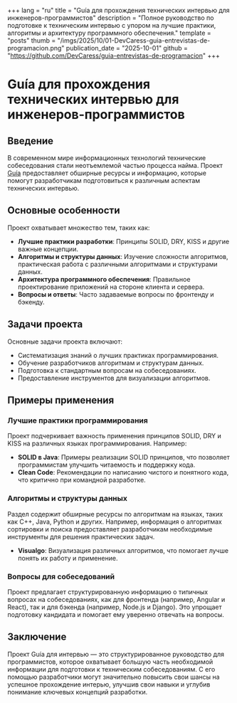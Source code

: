 +++
lang = "ru"
title = "Guía для прохождения технических интервью для инженеров-программистов"
description = "Полное руководство по подготовке к техническим интервью с упором на лучшие практики, алгоритмы и архитектуру программного обеспечения."
template = "posts"
thumb = "/imgs/2025/10/01-DevCaress-guia-entrevistas-de-programacion.png"
publication_date = "2025-10-01"
github = "https://github.com/DevCaress/guia-entrevistas-de-programacion"
+++

# Guía для прохождения технических интервью для инженеров-программистов

## Введение

В современном мире информационных технологий технические собеседования стали неотъемлемой частью процесса найма. Проект [Guía](https://github.com/DevCaress/guia-entrevistas-de-programacion) предоставляет обширные ресурсы и информацию, которые помогут разработчикам подготовиться к различным аспектам технических интервью.

## Основные особенности

Проект охватывает множество тем, таких как:

- **Лучшие практики разработки**: Принципы SOLID, DRY, KISS и другие важные концепции.
- **Алгоритмы и структуры данных**: Изучение сложности алгоритмов, практическая работа с различными алгоритмами и структурами данных.
- **Архитектура программного обеспечения**: Правильное проектирование приложений на стороне клиента и сервера.
- **Вопросы и ответы**: Часто задаваемые вопросы по фронтенду и бэкенду.

## Задачи проекта

Основные задачи проекта включают:

- Систематизация знаний о лучших практиках программирования.
- Обучение разработчиков алгоритмам и структурам данных.
- Подготовка к стандартным вопросам на собеседованиях.
- Предоставление инструментов для визуализации алгоритмов.

## Примеры применения

### Лучшие практики программирования

Проект подчеркивает важность применения принципов SOLID, DRY и KISS на различных языках программирования. Например:

- **SOLID в Java**: Примеры реализации SOLID принципов, что позволяет программистам улучшить читаемость и поддержку кода.
- **Clean Code**: Рекомендации по написанию чистого и понятного кода, что критично при командной разработке.

### Алгоритмы и структуры данных

Раздел содержит обширные ресурсы по алгоритмам на языках, таких как C++, Java, Python и других. Например, информация о алгоритмах сортировки и поиска предоставляет разработчикам необходимые инструменты для решения практических задач.

- **Visualgo**: Визуализация различных алгоритмов, что помогает лучше понять их работу и применение.

### Вопросы для собеседований

Проект предлагает структурированную информацию о типичных вопросах на собеседованиях, как для фронтенда (например, Angular и React), так и для бэкенда (например, Node.js и Django). Это упрощает подготовку кандидата и помогает ему уверенно отвечать на вопросы.

## Заключение

Проект Guía для интервью — это структурированное руководство для программистов, которое охватывает большую часть необходимой информации для подготовки к техническим собеседованиям. С его помощью разработчики могут значительно повысить свои шансы на успешное прохождение интерью, улучшив свои навыки и углубив понимание ключевых концепций разработки.
